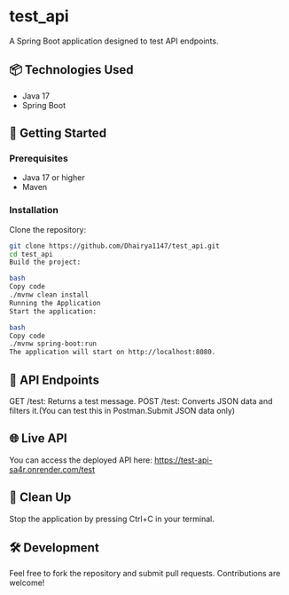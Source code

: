 # test_api

A Spring Boot application designed to test API endpoints.

## 📦 Technologies Used

- Java 17
- Spring Boot

## 🚀 Getting Started

### Prerequisites

- Java 17 or higher
- Maven

### Installation

Clone the repository:

```bash
git clone https://github.com/Dhairya1147/test_api.git
cd test_api
Build the project:

bash
Copy code
./mvnw clean install
Running the Application
Start the application:

bash
Copy code
./mvnw spring-boot:run
The application will start on http://localhost:8080.
```

## 🧪 API Endpoints
GET /test: Returns a test message.
POST /test: Converts JSON data and filters it.(You can test this in Postman.Submit JSON data only)

## 🌐 Live API
You can access the deployed API here:
https://test-api-sa4r.onrender.com/test

## 🧹 Clean Up
Stop the application by pressing Ctrl+C in your terminal.

## 🛠️ Development
Feel free to fork the repository and submit pull requests. Contributions are welcome!

